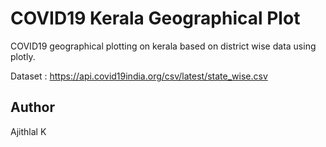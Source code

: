 # COVID19 Kerala Geographical Plot

  COVID19 geographical plotting on kerala based on district wise data using plotly.
  
  Dataset : https://api.covid19india.org/csv/latest/state_wise.csv

## Author
  
  Ajithlal K
